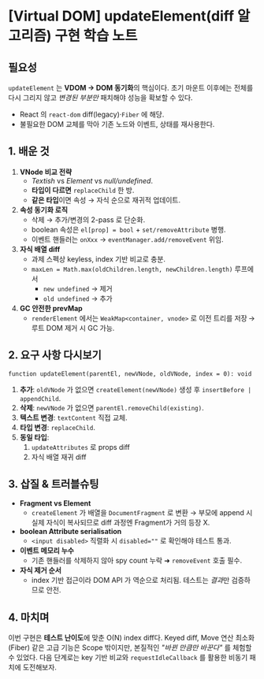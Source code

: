 # [Virtual DOM] updateElement(diff 알고리즘) 구현 학습 노트

## 필요성

`updateElement` 는 **VDOM → DOM 동기화**의 핵심이다. 초기 마운트 이후에는 전체를 다시 그리지 않고 _변경된 부분만_ 패치해야 성능을 확보할 수 있다.

- React 의 `react-dom` diff(legacy)·`Fiber` 에 해당.
- 불필요한 DOM 교체를 막아 기존 노드와 이벤트, 상태를 재사용한다.

## 1. 배운 것

1. **VNode 비교 전략**
   - _Textish_ vs _Element_ vs _null/undefined_.
   - **타입이 다르면** `replaceChild` 한 방.
   - **같은 타입**이면 속성 → 자식 순으로 재귀적 업데이트.
2. **속성 동기화 로직**
   - 삭제 → 추가/변경의 2-pass 로 단순화.
   - boolean 속성은 `el[prop] = bool` + `set/removeAttribute` 병행.
   - 이벤트 핸들러는 `onXxx` → `eventManager.add/removeEvent` 위임.
3. **자식 배열 diff**
   - 과제 스펙상 keyless, index 기반 비교로 충분.
   - `maxLen = Math.max(oldChildren.length, newChildren.length)` 루프에서
     - `new undefined` → 제거
     - `old undefined` → 추가
4. **GC 안전한 prevMap**
   - `renderElement` 에서는 `WeakMap<container, vnode>` 로 이전 트리를 저장 → 루트 DOM 제거 시 GC 가능.

## 2. 요구 사항 다시보기

```
function updateElement(parentEl, newVNode, oldVNode, index = 0): void
```

1. **추가**: `oldVNode` 가 없으면 `createElement(newVNode)` 생성 후 `insertBefore | appendChild`.
2. **삭제**: `newVNode` 가 없으면 `parentEl.removeChild(existing)`.
3. **텍스트 변경**: `textContent` 직접 교체.
4. **타입 변경**: `replaceChild`.
5. **동일 타입**:
   1. `updateAttributes` 로 props diff
   2. 자식 배열 재귀 diff

## 3. 삽질 & 트러블슈팅

- **Fragment vs Element**
  - `createElement` 가 배열을 `DocumentFragment` 로 변환 → 부모에 append 시 실제 자식이 복사되므로 diff 과정엔 Fragment가 거의 등장 X.
- **boolean Attribute serialisation**
  - `<input disabled>` 직렬화 시 `disabled=""` 로 확인해야 테스트 통과.
- **이벤트 메모리 누수**
  - 기존 핸들러를 삭제하지 않아 spy count 누락 ➜ `removeEvent` 호출 필수.
- **자식 제거 순서**
  - index 기반 접근이라 DOM API 가 역순으로 처리됨. 테스트는 *결과*만 검증하므로 안전.

## 4. 마치며

이번 구현은 **테스트 난이도**에 맞춘 O(N) index diff다. Keyed diff, Move 연산 최소화(Fiber) 같은 고급 기능은 Scope 밖이지만, 본질적인 _"바뀐 만큼만 바꾼다"_ 를 체험할 수 있었다. 다음 단계로는 key 기반 비교와 `requestIdleCallback` 를 활용한 비동기 패치에 도전해보자.
